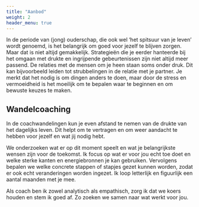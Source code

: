 ```yaml
---
title: "Aanbod"
weight: 2
header_menu: true
---
```


In de periode van (jong) ouderschap, die ook wel ‘het spitsuur van je leven’ wordt genoemd, is het belangrijk om goed voor jezelf te blijven zorgen. Maar dat is niet altijd gemakkelijk. Strategieën die je eerder hanteerde bij het omgaan met drukte en ingrijpende gebeurtenissen zijn niet altijd meer passend. De relaties met de mensen om je heen staan soms onder druk. Dit kan bijvoorbeeld leiden tot strubbelingen in de relatie met je partner. Je merkt dat het nodig is om dingen anders te doen, maar door de stress en vermoeidheid is het moeilijk om te bepalen waar te beginnen en om bewuste keuzes te maken.


## Wandelcoaching

In de coachwandelingen kun je even afstand te nemen van de drukte van het dagelijks leven. Dit helpt om te vertragen en om weer aandacht te hebben voor jezelf en wat jij nodig hebt.

We onderzoeken wat er op dit moment speelt en wat je belangrijkste wensen zijn voor de toekomst. Ik focus op wat er voor jou echt toe doet en welke sterke kanten en energiebronnen je kan gebruiken. Vervolgens bepalen we welke concrete stappen of stapjes gezet kunnen worden, zodat er ook echt veranderingen worden ingezet. Ik loop letterlijk en figuurlijk een aantal maanden met je mee.

Als coach ben ik zowel analytisch als empathisch, zorg ik dat we koers houden en stem ik goed af. Zo zoeken we samen naar wat werkt voor jou.
